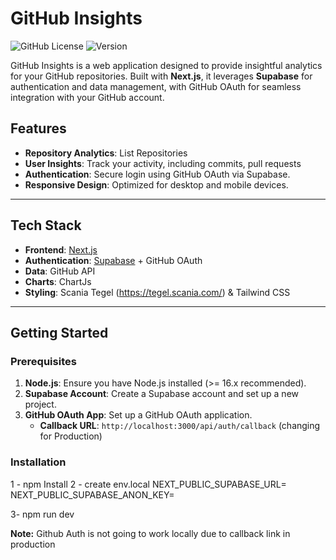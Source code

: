 # GitHub Insights

![GitHub License](https://img.shields.io/github/license/yourusername/github-insights)
![Version](https://img.shields.io/github/v/tag/yourusername/github-insights)

GitHub Insights is a web application designed to provide insightful analytics for your GitHub repositories. Built with **Next.js**, it leverages **Supabase** for authentication and data management, with GitHub OAuth for seamless integration with your GitHub account.

## Features

- **Repository Analytics**: List Repositories
- **User Insights**: Track your activity, including commits, pull requests
- **Authentication**: Secure login using GitHub OAuth via Supabase.
- **Responsive Design**: Optimized for desktop and mobile devices.

---

## Tech Stack

- **Frontend**: [Next.js](https://nextjs.org/)
- **Authentication**: [Supabase](https://supabase.com/) + GitHub OAuth
- **Data**: GitHub  API
- **Charts**: ChartJs
- **Styling**:  Scania Tegel (https://tegel.scania.com/) & Tailwind CSS 

---

## Getting Started

### Prerequisites

1. **Node.js**: Ensure you have Node.js installed (>= 16.x recommended).
2. **Supabase Account**: Create a Supabase account and set up a new project.
3. **GitHub OAuth App**: Set up a GitHub OAuth application.
   - **Callback URL**: `http://localhost:3000/api/auth/callback` (changing for Production)

### Installation

1 - npm Install
2 - create env.local 
    NEXT_PUBLIC_SUPABASE_URL=<your-supabase-url>
    NEXT_PUBLIC_SUPABASE_ANON_KEY=<your-supabase-anon-key>

3- npm run dev


**Note:** Github Auth is not going to work locally due to callback link in production